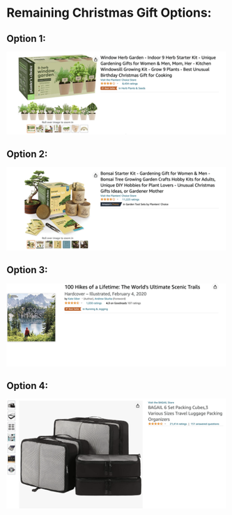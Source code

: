 # Remaining Christmas Gift Options:

## Option 1:
![option1](https://github.com/iandeboo1/christmas-options/blob/main/Option%201/Herb%20Garden.png)

## Option 2:
![option2](https://github.com/iandeboo1/christmas-options/blob/main/Option%202/Bonsai%20Tree.png)

## Option 3:
![option3](https://github.com/iandeboo1/christmas-options/blob/main/Option%203/100%20Hikes%20Book.png)

## Option 4:
![option4](https://github.com/iandeboo1/christmas-options/blob/main/Option%204/Luggage%20Organizers.png)
